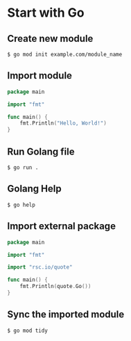 # Start with Go

## Create new module 
```
$ go mod init example.com/module_name
```

## Import module
```Go
package main

import "fmt"

func main() {
    fmt.Println("Hello, World!")
}

```

## Run Golang file
```
$ go run .
```

## Golang Help
```
$ go help
```

## Import external package
```Go
package main

import "fmt"

import "rsc.io/quote"

func main() {
    fmt.Println(quote.Go())
}
```

## Sync the imported module
```
$ go mod tidy
```